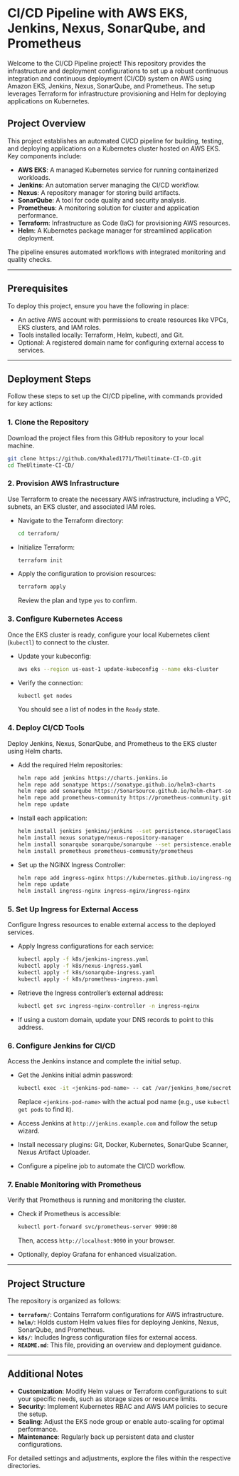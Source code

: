 # CI/CD Pipeline with AWS EKS, Jenkins, Nexus, SonarQube, and Prometheus

Welcome to the CI/CD Pipeline project! This repository provides the infrastructure and deployment configurations to set up a robust continuous integration and continuous deployment (CI/CD) system on AWS using Amazon EKS, Jenkins, Nexus, SonarQube, and Prometheus. The setup leverages Terraform for infrastructure provisioning and Helm for deploying applications on Kubernetes.

## Project Overview

This project establishes an automated CI/CD pipeline for building, testing, and deploying applications on a Kubernetes cluster hosted on AWS EKS. Key components include:

- **AWS EKS**: A managed Kubernetes service for running containerized workloads.
- **Jenkins**: An automation server managing the CI/CD workflow.
- **Nexus**: A repository manager for storing build artifacts.
- **SonarQube**: A tool for code quality and security analysis.
- **Prometheus**: A monitoring solution for cluster and application performance.
- **Terraform**: Infrastructure as Code (IaC) for provisioning AWS resources.
- **Helm**: A Kubernetes package manager for streamlined application deployment.

The pipeline ensures automated workflows with integrated monitoring and quality checks.

---

## Prerequisites

To deploy this project, ensure you have the following in place:

- An active AWS account with permissions to create resources like VPCs, EKS clusters, and IAM roles.
- Tools installed locally: Terraform, Helm, kubectl, and Git.
- Optional: A registered domain name for configuring external access to services.

---

## Deployment Steps

Follow these steps to set up the CI/CD pipeline, with commands provided for key actions:

### 1. Clone the Repository

Download the project files from this GitHub repository to your local machine.

```bash
git clone https://github.com/Khaled1771/TheUltimate-CI-CD.git
cd TheUltimate-CI-CD/
```

### 2. Provision AWS Infrastructure

Use Terraform to create the necessary AWS infrastructure, including a VPC, subnets, an EKS cluster, and associated IAM roles.

- Navigate to the Terraform directory:
  ```bash
  cd terraform/
  ```

- Initialize Terraform:
  ```bash
  terraform init
  ```

- Apply the configuration to provision resources:
  ```bash
  terraform apply
  ```

  Review the plan and type `yes` to confirm.

### 3. Configure Kubernetes Access

Once the EKS cluster is ready, configure your local Kubernetes client (`kubectl`) to connect to the cluster.

- Update your kubeconfig:
  ```bash
  aws eks --region us-east-1 update-kubeconfig --name eks-cluster
  ```

- Verify the connection:
  ```bash
  kubectl get nodes
  ```

  You should see a list of nodes in the `Ready` state.

### 4. Deploy CI/CD Tools

Deploy Jenkins, Nexus, SonarQube, and Prometheus to the EKS cluster using Helm charts.

- Add the required Helm repositories:
  ```bash
  helm repo add jenkins https://charts.jenkins.io
  helm repo add sonatype https://sonatype.github.io/helm3-charts
  helm repo add sonarqube https://SonarSource.github.io/helm-chart-sonarqube
  helm repo add prometheus-community https://prometheus-community.github.io/helm-charts
  helm repo update
  ```

- Install each application:
  ```bash
  helm install jenkins jenkins/jenkins --set persistence.storageClass=gp2,persistence.size=10Gi
  helm install nexus sonatype/nexus-repository-manager
  helm install sonarqube sonarqube/sonarqube --set persistence.enabled=true,persistence.storageClass=gp2
  helm install prometheus prometheus-community/prometheus
  ```

- Set up the NGINX Ingress Controller:
  ```bash
  helm repo add ingress-nginx https://kubernetes.github.io/ingress-nginx
  helm repo update
  helm install ingress-nginx ingress-nginx/ingress-nginx
  ```

### 5. Set Up Ingress for External Access

Configure Ingress resources to enable external access to the deployed services.

- Apply Ingress configurations for each service:
  ```bash
  kubectl apply -f k8s/jenkins-ingress.yaml
  kubectl apply -f k8s/nexus-ingress.yaml
  kubectl apply -f k8s/sonarqube-ingress.yaml
  kubectl apply -f k8s/prometheus-ingress.yaml
  ```

- Retrieve the Ingress controller’s external address:
  ```bash
  kubectl get svc ingress-nginx-controller -n ingress-nginx
  ```

- If using a custom domain, update your DNS records to point to this address.

### 6. Configure Jenkins for CI/CD

Access the Jenkins instance and complete the initial setup.

- Get the Jenkins initial admin password:
  ```bash
  kubectl exec -it <jenkins-pod-name> -- cat /var/jenkins_home/secrets/initialAdminPassword
  ```

  Replace `<jenkins-pod-name>` with the actual pod name (e.g., use `kubectl get pods` to find it).

- Access Jenkins at `http://jenkins.example.com` and follow the setup wizard.
- Install necessary plugins: Git, Docker, Kubernetes, SonarQube Scanner, Nexus Artifact Uploader.
- Configure a pipeline job to automate the CI/CD workflow.

### 7. Enable Monitoring with Prometheus

Verify that Prometheus is running and monitoring the cluster.

- Check if Prometheus is accessible:
  ```bash
  kubectl port-forward svc/prometheus-server 9090:80
  ```

  Then, access `http://localhost:9090` in your browser.

- Optionally, deploy Grafana for enhanced visualization.

---

## Project Structure

The repository is organized as follows:

- **`terraform/`**: Contains Terraform configurations for AWS infrastructure.
- **`helm/`**: Holds custom Helm values files for deploying Jenkins, Nexus, SonarQube, and Prometheus.
- **`k8s/`**: Includes Ingress configuration files for external access.
- **`README.md`**: This file, providing an overview and deployment guidance.

---

## Additional Notes

- **Customization**: Modify Helm values or Terraform configurations to suit your specific needs, such as storage sizes or resource limits.
- **Security**: Implement Kubernetes RBAC and AWS IAM policies to secure the setup.
- **Scaling**: Adjust the EKS node group or enable auto-scaling for optimal performance.
- **Maintenance**: Regularly back up persistent data and cluster configurations.

For detailed settings and adjustments, explore the files within the respective directories.
